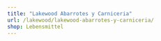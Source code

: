 ```yaml
---
title: "Lakewood Abarrotes y Carniceria"
url: /lakewood/lakewood-abarrotes-y-carniceria/
shop: Lebensmittel
---
```

